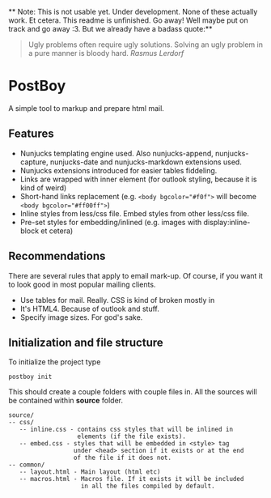 ** Note: This is not usable yet. Under development. None of these actually work. Et cetera. This readme is unfinished. Go away! Well maybe put on track and go away :3. But we already have a badass quote:**

> Ugly problems often require ugly solutions. Solving an ugly problem in a pure manner is bloody hard.
*Rasmus Lerdorf*

PostBoy
===
A simple tool to markup and prepare html mail.

Features
---

  - Nunjucks templating engine used. Also nunjucks-append, nunjucks-capture, nunjucks-date and nunjucks-markdown extensions used.
  - Nunjucks extensions introduced for easier tables fiddeling.
  - Links are wrapped with inner <span> element (for outlook styling, because it is kind of weird)
  - Short-hand links replacement (e.g. `<body bgcolor="#f0f">` will become `<body bgcolor="#ff00ff">`)
  - Inline styles from less/css file. Embed styles from other less/css file.
  - Pre-set styles for embedding/inlined (e.g. images with display:inline-block et cetera)

Recommendations
---

There are several rules that apply to email mark-up. Of course, if you want it to look good in most popular mailing clients.

  - Use tables for mail. Really. CSS is kind of broken mostly in 
  - It's HTML4. Because of outlook and stuff.
  - Specify image sizes. For god's sake.

Initialization and file structure
---

To initialize the project type

    postboy init

This should create a couple folders with couple files in. All the sources will be contained within **source** folder.

    source/
    -- css/
       -- inline.css - contains css styles that will be inlined in
                       elements (if the file exists).
       -- embed.css - styles that will be embedded in <style> tag
                      under <head> section if it exists or at the end
                      of the file if it does not.
    -- common/
       -- layout.html - Main layout (html etc)
       -- macros.html - Macros file. If it exists it will be included
                        in all the files compiled by default.
